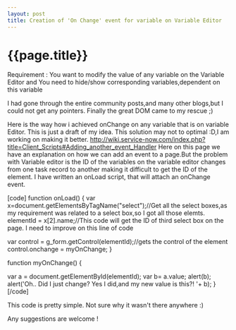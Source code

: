 ```yaml
---
layout: post
title: Creation of 'On Change' event for variable on Variable Editor
--- 
```




 {{page.title}}
======================================================




Requirement :  You want to modify the value of any variable on the Variable Editor and You  need to hide/show corresponding variables,dependent on this variable 

I had gone through the entire community posts,and many other blogs,but I could not get any pointers. Finally the great DOM came to my rescue ;)

Here is the way how i achieved onChange on any variable that is on variable Editor.
This is just a draft of my idea. This solution may not to optimal :D,I am working on making it better.
http://wiki.service-now.com/index.php?title=Client_Scripts#Adding_another_event_Handler
Here on this page we have an explanation on how we can add an event to a page.But the problem with Variable editor is the ID of the variables on the variable editor changes from one task record to another making it difficult to get the ID of the element.
I have written an onLoad script, that will attach an onChange event.

[code]
function onLoad() {
var x=document.getElementsByTagName(&quot;select&quot;);//Get all the select boxes,as my requirement was related to a select box,so I got all those elemts.
elementId = x[2].name;//This code will get the ID of  third select box on the page. I need to improve on this line of code

var control = g_form.getControl(elementId);//gets the control of the element
control.onchange = myOnChange;
}

function myOnChange() {

var a = document.getElementById(elementId);
var b= a.value;
alert(b);
alert('Oh.. Did I just change? Yes I did,and my new value is this?! '+ b);
}
[/code]

This code is pretty simple. Not sure why it wasn't there anywhere :)

Any suggestions are welcome !